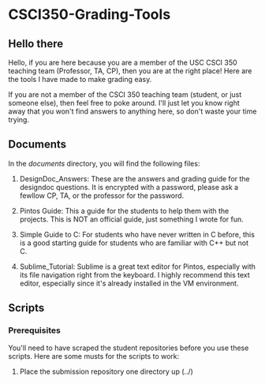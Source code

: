 # CSCI350-Grading-Tools
## Hello there

Hello, if you are here because you are a member of the USC CSCI 350 teaching team (Professor, TA, CP), then you are at the right place! Here are the tools I have made to make grading easy.

If you are not a member of the CSCI 350 teaching team (student, or just someone else), then feel free to poke around. I'll just let you know right away that you won't find answers to anything here, so don't waste your time trying.

## Documents

In the *documents* directory, you will find the following files:

1. DesignDoc_Answers: These are the answers and grading guide for the designdoc questions. It is encrypted with a password, please ask a fewllow CP, TA, or the professor for the password.

2. Pintos Guide: This a guide for the students to help them with the projects. This is NOT an official guide, just something I wrote for fun.

3. Simple Guide to C: For students who have never written in C before, this is a good starting guide for students who are familiar with C++ but not C.

4. Sublime_Tutorial: Sublime is a great text editor for Pintos, especially with its file navigation right from the keyboard. I highly recommend this text editor, especially since it's already installed in the VM environment.

## Scripts

### Prerequisites

You'll need to have scraped the student repositories before you use these scripts. Here are some musts for the scripts to work:

1. Place the submission repository one directory up (../)